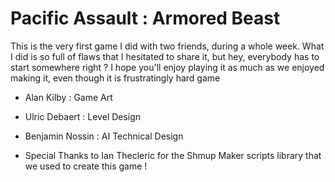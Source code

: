 # Pacific Assault : Armored Beast


This is the very first game I did with two friends, during a whole week. What I did is so full of flaws that I hesitated to share it, but hey, everybody has to start somewhere right ? I hope you'll enjoy playing it as much as we enjoyed making it, even though it is frustratingly hard game

- Alan Kilby : Game Art
- Ulric Debaert : Level Design
- Benjamin Nossin : AI Technical Design 

- Special Thanks to Ian Thecleric for the Shmup Maker scripts library that we used to create this game !
